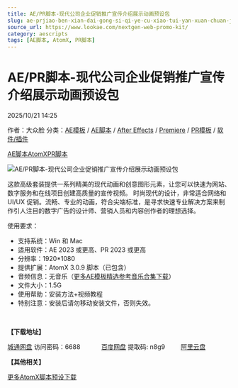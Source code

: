 ```yaml
---
title: AE/PR脚本-现代公司企业促销推广宣传介绍展示动画预设包
slug: ae-prjiao-ben-xian-dai-gong-si-qi-ye-cu-xiao-tui-yan-xuan-chuan-jie-shao-zhan-shi-dong-hua-yu-she-bao
source_url: https://www.lookae.com/nextgen-web-promo-kit/
category: aescripts
tags: [AE脚本, AtomX, PR脚本]
---
```

# AE/PR脚本-现代公司企业促销推广宣传介绍展示动画预设包

2025/10/21 14:25

作者：大众脸
分类：[AE模板](https://www.lookae.com/after-effects/other-after-effects/) / [AE脚本](https://www.lookae.com/after-effects/aescripts/) / [After Effects](https://www.lookae.com/after-effects/) / [Premiere](https://www.lookae.com/qitarjcj/premierezy/) / [PR模板](https://www.lookae.com/prmoban/) / [软件/插件](https://www.lookae.com/qitarjcj/)

[AE脚本](https://www.lookae.com/tag/ae%e8%84%9a%e6%9c%ac/)[AtomX](https://www.lookae.com/tag/atomx/)[PR脚本](https://www.lookae.com/tag/pr%e8%84%9a%e6%9c%ac/)

![AE/PR脚本-现代公司企业促销推广宣传介绍展示动画预设包](https://www.lookae.com/wp-content/uploads/2025/10/56859932.jpg "AE/PR脚本-现代公司企业促销推广宣传介绍展示动画预设包-LookAE.com")

这款高级套装提供一系列精美的现代动画和创意图形元素，让您可以快速为网站、数字服务和在线项目创建高质量的宣传视频。 时尚现代的设计，非常适合网络和 UI/UX 促销。流畅、专业的动画，符合尖端标准，是寻求快速专业解决方案来制作引人注目的数字广告的设计师、营销人员和内容创作者的理想选择。

使用要求：

* 支持系统：Win 和 Mac
* 适用软件：AE 2023 或更高、PR 2023 或更高
* 分辨率：1920\*1080
* 提供扩展：AtomX 3.0.9 脚本（已包含）
* 音频信息：无音乐（[更多AE模板精选参考音乐合集下载](https://item.taobao.com/item.htm?spm=a1z10.1.w4004-2793089344.4.MUvxbV&id=37289930486)）
* 文件大小：1.5G
* 使用帮助：安装方法+视频教程
* 特别注意：安装后请勿移动安装文件，否则失效。

[﻿](http://cloud.video.taobao.com/play/u/null/p/1/e/6/t/1/538781692031.mp4)

**【下载地址】**

[城通网盘](https://url70.ctfile.com/f/2827370-8456490709-fc5f32?p=4431) 访问密码：6688            [百度网盘](https://pan.baidu.com/s/1aNErUQ99zj5uoDkARoMGtA?pwd=n8g9) 提取码: n8g9         [阿里云盘](https://www.alipan.com/s/8WpAVytVpAd)

**【其他相关】**

[更多AtomX脚本预设下载](https://www.lookae.com/tag/atomx/)
